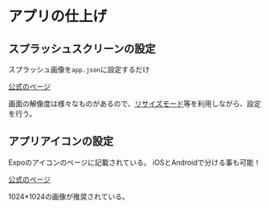 # アプリの仕上げ

## スプラッシュスクリーンの設定

スプラッシュ画像を`app.json`に設定するだけ

[公式のページ](https://docs.expo.io/versions/latest/sdk/splash-screen/)

画面の解像度は様々なものがあるので、[リサイズモード](https://docs.expo.io/guides/splash-screens/#splashresizemode)等を利用しながら、設定を行う。

## アプリアイコンの設定

Expoのアイコンのページに記載されている。
iOSとAndroidで分ける事も可能！

[公式のページ](https://docs.expo.io/guides/app-icons/)

1024\*1024の画像が推奨されている。
